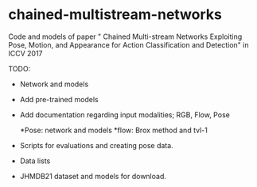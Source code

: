 # chained-multistream-networks
Code and models of paper " Chained Multi-stream Networks Exploiting Pose, Motion, and Appearance for Action Classification and Detection" in ICCV 2017

TODO:
- Network and models
- Add pre-trained models
- Add documentation regarding input modalities; RGB, Flow, Pose

   *Pose: network and models
   *flow: Brox method and tvl-1
- Scripts for evaluations and creating pose data.
- Data lists
- JHMDB21 dataset and models for download.

